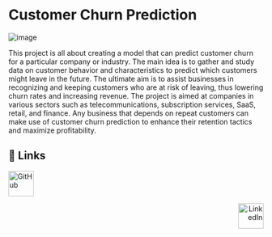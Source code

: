 
# Customer Churn Prediction
![image](https://github.com/VivekSuryavanshi03/customer_churn_Prediction/assets/123765890/ba60d5c7-c78a-48af-b75a-3e66c9eac3a1)

This project is all about creating a model that can predict customer churn for a particular company or industry. The main idea is to gather and study data on customer behavior and characteristics to predict which customers might leave in the future. The ultimate aim is to assist businesses in recognizing and keeping customers who are at risk of leaving, thus lowering churn rates and increasing revenue. The project is aimed at companies in various sectors such as telecommunications, subscription services, SaaS, retail, and finance. Any business that depends on repeat customers can make use of customer churn prediction to enhance their retention tactics and maximize profitability.




## 🔗 Links
<p align="left">
  <a href="https://github.com/VivekSuryavanshi03">
    <img src="https://github.com/fluidicon.png" alt="GitHub" width="50" height="50">
  </a>
</p>

<p align="right">
  <a href="https://www.linkedin.com/in/viveksuryawanshi03">
    <img src="https://static.licdn.com/sc/h/2if24wp7oqlodqdlgei1n1520" alt="LinkedIn" width="50" height="50">
  </a>
</p>






